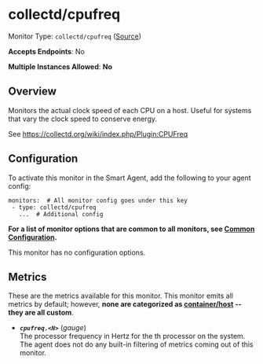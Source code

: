 
<!--- Generated by to-integrations-repo script in Smart Agent repo, DO NOT MODIFY HERE --->
<!--- GENERATED BY gomplate from scripts/docs/templates/monitor-page.md.tmpl --->

# collectd/cpufreq

Monitor Type: `collectd/cpufreq` ([Source](https://github.com/signalfx/signalfx-agent/tree/master/pkg/monitors/collectd/cpufreq))

**Accepts Endpoints**: No

**Multiple Instances Allowed**: **No**

## Overview

Monitors the actual clock speed of each CPU on a
host.  Useful for systems that vary the clock speed to conserve energy.

See https://collectd.org/wiki/index.php/Plugin:CPUFreq


## Configuration

To activate this monitor in the Smart Agent, add the following to your
agent config:

```
monitors:  # All monitor config goes under this key
 - type: collectd/cpufreq
   ...  # Additional config
```

**For a list of monitor options that are common to all monitors, see [Common
Configuration](../monitor-config.html#common-configuration).**


This monitor has no configuration options.
## Metrics

These are the metrics available for this monitor.
This monitor emits all metrics by default; however, **none are categorized as
[container/host](https://docs.signalfx.com/en/latest/admin-guide/usage.html#about-custom-bundled-and-high-resolution-metrics)
-- they are all custom**.



 - ***`cpufreq.<N>`*** (*gauge*)<br>    The processor frequency in Hertz for the <N>th processor on the system.
The agent does not do any built-in filtering of metrics coming out of this
monitor.


